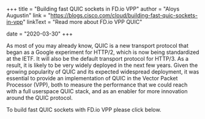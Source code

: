 +++
title = "Building fast QUIC sockets in FD.io VPP"
author = "Aloys Augustin"
link = "https://blogs.cisco.com/cloud/building-fast-quic-sockets-in-vpp"
linkText = "Read more about FD.io VPP QUIC"

date = "2020-03-30"
+++

As most of you may already know, QUIC is a new transport protocol that began
as a Google experiment for HTTP/2, which is now being standardized at the IETF.
It will also be the default transport protocol for HTTP/3. As a result, it is
likely to be very widely deployed in the next few years. Given the growing
popularity of QUIC and its expected widespread deployment, it was essential to
provide an implementation of QUIC in the Vector Packet Processor (VPP), both to
measure the performance that we could reach with a full userspace QUIC stack,
and as an enabler for more innovation around the QUIC protocol.

To build fast QUIC sockets with FD.io VPP please click below.
